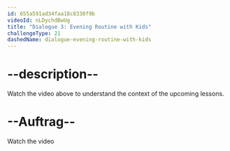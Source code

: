 ```yaml
---
id: 655a591ad34faa18c8338f9b
videoId: nLDychdBwUg
title: "Dialogue 3: Evening Routine with Kids"
challengeType: 21
dashedName: dialogue-evening-routine-with-kids
---
```


# --description--

Watch the video above to understand the context of the upcoming lessons.

# --Auftrag--

Watch the video
